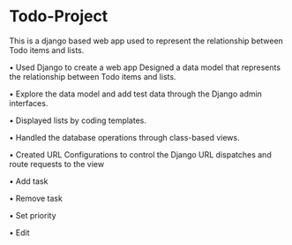 # Todo-Project
This is a django based web app used to represent the relationship between Todo items and lists. 

•	Used Django to create a web app Designed a data model that represents the relationship between Todo items and lists.

•	Explore the data model and add test data through the Django admin interfaces.

•	Displayed lists by coding templates.

•	Handled the database operations through class-based views.

•	Created URL Configurations to control the Django URL dispatches and route requests to the view

•	Add task

•	Remove task

•	Set priority

•	Edit

